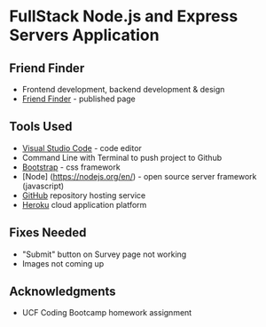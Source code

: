 # FullStack Node.js and Express Servers Application

## Friend Finder
* Frontend development, backend development & design
* [Friend Finder](https://mighty-savannah-50392.herokuapp.com/) - published page

## Tools Used
* [Visual Studio Code](https://code.visualstudio.com/) - code editor
* Command Line with Terminal to push project to Github
* [Bootstrap](https://getbootstrap.com/) - css framework
* [Node] (https://nodejs.org/en/) - open source server framework (javascript)
* [GitHub](https://help.github.com)  repository hosting service
* [Heroku](https://www.heroku.com/) cloud application platform

## Fixes Needed
* "Submit" button on Survey page not working
* Images not coming up

## Acknowledgments
* UCF Coding Bootcamp homework assignment
